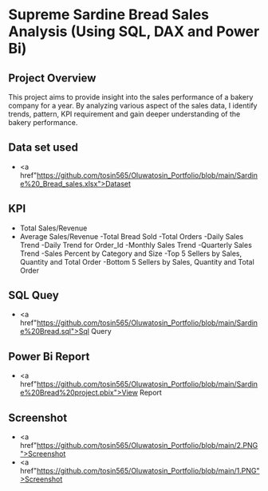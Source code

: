 # Supreme Sardine Bread Sales Analysis (Using SQL, DAX and Power Bi)
## Project Overview
This project aims to provide insight into the sales performance of a bakery company for a year. By analyzing various aspect of the sales data, I identify trends, pattern, KPI requirement and gain deeper understanding of the bakery performance.
## Data set used
- <a href"https://github.com/tosin565/Oluwatosin_Portfolio/blob/main/Sardine%20_Bread_sales.xlsx">Dataset</a>
## KPI
- Total Sales/Revenue
- Average Sales/Revenue
-Total Bread Sold
-Total Orders
-Daily Sales Trend
-Daily Trend for Order_Id
-Monthly Sales Trend
-Quarterly Sales Trend
-Sales Percent by Category and Size
-Top 5 Sellers by Sales, Quantity and Total Order
-Bottom 5 Sellers by Sales, Quantity and Total Order

## SQL Quey
- <a href"https://github.com/tosin565/Oluwatosin_Portfolio/blob/main/Sardine%20Bread.sql">Sql Query</a>

## Power Bi Report
- <a href"https://github.com/tosin565/Oluwatosin_Portfolio/blob/main/Sardine%20Bread%20project.pbix">View Report</a>

## Screenshot
- <a href"https://github.com/tosin565/Oluwatosin_Portfolio/blob/main/2.PNG">Screenshot</a>
- <a href"https://github.com/tosin565/Oluwatosin_Portfolio/blob/main/1.PNG">Screenshot</a>

